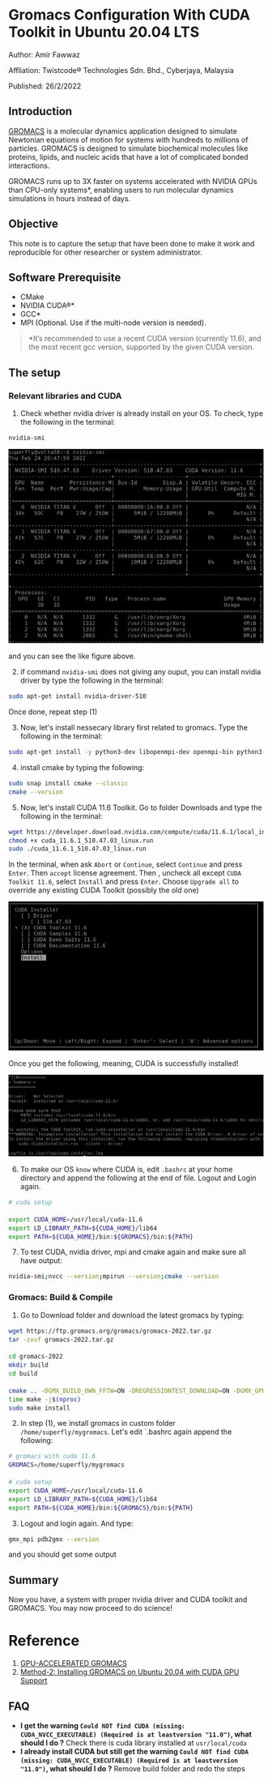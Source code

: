 # Gromacs Configuration With CUDA Toolkit in Ubuntu 20.04 LTS

Author: Amir Fawwaz

Affliation: Twistcode® Technologies Sdn. Bhd., Cyberjaya, Malaysia

Published: 26/2/2022

## Introduction

[GROMACS](https://www.gromacs.org/) is a molecular dynamics application designed to simulate Newtonian equations of motion for systems with hundreds to millions of particles. GROMACS is designed to simulate biochemical molecules like proteins, lipids, and nucleic acids that have a lot of complicated bonded interactions.

GROMACS runs up to 3X faster on systems accelerated with NVIDIA GPUs than CPU-only systems*, enabling users to run molecular dynamics simulations in hours instead of days.

## Objective

This note is to capture the setup that have been done to make it work and reproducible for other researcher or system administrator.

## Software Prerequisite

- CMake
- NVIDIA CUDA®*
- GCC*
- MPI (Optional. Use if the multi-node version is needed).

> *It’s recommended to use a recent CUDA version (currently 11.6), and the most recent gcc version, supported by the given CUDA version.

## The setup
### Relevant libraries and CUDA

1) Check whether nvidia driver is already install on your OS. To check, type the following in the terminal:

```bash
nvidia-smi
```

![nvidia driver](images/nvidia-smi.png)


and you can see the like figure above.

2) if command `nvidia-smi` does not giving any ouput, you can install nvidia driver by type the following in the terminal:

```bash
sudo apt-get install nvidia-driver-510
```

Once done, repeat step (1)

3) Now, let's install nessecary library first related to gromacs. Type the following in the terminal:


```bash
sudo apt-get install -y python3-dev libopenmpi-dev openmpi-bin python3-mpi4py build-essential libfftw3-dev
```

4) install cmake by typing the following:

```bash
sudo snap install cmake --classic
cmake --version
```

5) Now, let's install CUDA 11.6 Toolkit. Go to folder Downloads and type the following in the terminal:

```bash
wget https://developer.download.nvidia.com/compute/cuda/11.6.1/local_installers/cuda_11.6.1_510.47.03_linux.run
chmod +x cuda_11.6.1_510.47.03_linux.run
sudo ./cuda_11.6.1_510.47.03_linux.run
```

In the terminal, when ask `Abort` or `Continue`, select `Continue` and press `Enter`. Then `accept` license agreement. Then , uncheck all except `CUDA Toolkit 11.6`, select `Install` and press `Enter`. Choose `Upgrade all` to override any existing CUDA Toolkit (possibly the old one)


![select_cuda](images/select_cuda.png)


Once you get the following, meaning, CUDA is successfully installed!


![success](images/success.png)


6) To make our OS `know` where CUDA is, edit `.bashrc` at your home directory and append the following at the end of file. Logout and Login again.

```bash
# cuda setup

export CUDA_HOME=/usr/local/cuda-11.6
export LD_LIBRARY_PATH=${CUDA_HOME}/lib64
export PATH=${CUDA_HOME}/bin:${GROMACS}/bin:${PATH}

```

7) To test CUDA, nvidia driver, mpi and cmake again and make sure all have output:

```bash
nvidia-smi;nvcc --version;mpirun --version;cmake --version
```


### Gromacs: Build & Compile

1) Go to Download folder and download the latest gromacs by typing:

```bash
wget https://ftp.gromacs.org/gromacs/gromacs-2022.tar.gz
tar -zxvf gromacs-2022.tar.gz

cd gromacs-2022
mkdir build
cd build

cmake .. -DGMX_BUILD_OWN_FFTW=ON -DREGRESSIONTEST_DOWNLOAD=ON -DGMX_GPU=CUDA -DGMX_MPI=ON -DCMAKE_INSTALL_PREFIX=/home/superfly/mygromacs
time make -j$(nproc)
sudo make install
```

2) In step (1), we install gromacs in custom folder `/home/superfly/mygromacs`. Let's edit `.bashrc again append the following:

```bash
# gromacs with cuda 11.6
GROMACS=/home/superfly/mygromacs

# cuda setup
export CUDA_HOME=/usr/local/cuda-11.6
export LD_LIBRARY_PATH=${CUDA_HOME}/lib64
export PATH=${CUDA_HOME}/bin:${GROMACS}/bin:${PATH}

```

3) Logout and login again. And type:

```bash
gmx_mpi pdb2gmx --version
```
and you should get some output

## Summary 

Now you have, a system with proper nvidia driver and CUDA toolkit and GROMACS. You may now proceed to do science!

# Reference

1. [GPU-ACCELERATED GROMACS](https://www.nvidia.com/es-la/data-center/gpu-accelerated-applications/gromacs/)
2. [Method-2: Installing GROMACS on Ubuntu 20.04 with CUDA GPU Support](https://bioinformaticsreview.com/20210316/method-2-installing-gromacs-on-ubuntu-20-04-with-cuda-gpu-support/)


## FAQ
* **I get the warning `Could NOT find CUDA (missing: CUDA_NVCC_EXECUTABLE) (Required is at leastversion "11.0")`, what should I do ?** Check there is cuda library installed at `usr/local/cuda`
* **I already install CUDA but still get the warning `Could NOT find CUDA (missing: CUDA_NVCC_EXECUTABLE) (Required is at leastversion "11.0")`, what should I do ?** Remove build folder and redo the steps
